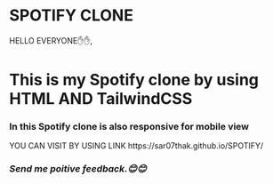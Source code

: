 # SPOTIFY CLONE

HELLO EVERYONE✋✋,

<h1>This is my Spotify clone by using HTML AND TailwindCSS </h1>
<h3>In this Spotify clone is also responsive for mobile view</h3>
<P>YOU CAN VISIT BY USING LINK https://sar07thak.github.io/SPOTIFY/ </P>
<h3><i>Send me poitive feedback.😊😊</i></h3>
